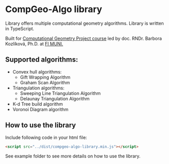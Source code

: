 # CompGeo-Algo library

Library offers multiple computational geometry algorithms. Library is written in TypeScript.

Built for [Computational Geometry Project course](https://is.muni.cz/course/fi/autumn2020/PA093) led by doc. RNDr. Barbora Kozlíková, Ph.D. at [FI MUNI.](fi.muni.cz)

## Supported algorithms:

- Convex hull algorithms:
  - Gift Wrapping Algorithm
  - Graham Scan Algorithm
- Triangulation algorithms:
  - Sweeping Line Triangulation Algorithm
  - Delaunay Triangulation Algorithm
- K-d Tree build algorithm
- Voronoi Diagram algorithm

## How to use the library

Include following code in your html file:

```html
<script src="../dist/compgeo-algo-library.min.js"></script>
```

See example folder to see more details on how to use the library.
